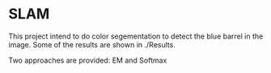 # SLAM
This project intend to do color segementation to detect the blue barrel in the image. Some of the results are shown in ./Results. 

Two approaches are provided: EM and Softmax

